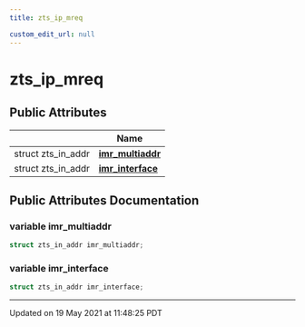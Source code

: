 ```yaml
---
title: zts_ip_mreq

custom_edit_url: null
---
```


# zts_ip_mreq



## Public Attributes

|                | Name           |
| -------------- | -------------- |
| struct zts_in_addr | **[imr_multiaddr](/autogen/libzt/classes/structzts__ip__mreq.md#variable-imr_multiaddr)**  |
| struct zts_in_addr | **[imr_interface](/autogen/libzt/classes/structzts__ip__mreq.md#variable-imr_interface)**  |

## Public Attributes Documentation

### variable imr_multiaddr

```cpp
struct zts_in_addr imr_multiaddr;
```


### variable imr_interface

```cpp
struct zts_in_addr imr_interface;
```


-------------------------------

Updated on 19 May 2021 at 11:48:25 PDT